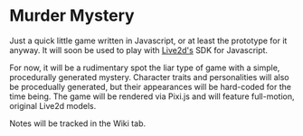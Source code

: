# Murder Mystery

Just a quick little game written in Javascript, or at least the prototype for it anyway. It will soon be used to play with <a href="http://www.live2d.com/en/">Live2d's</a> SDK for Javascript.

For now, it will be a rudimentary spot the liar type of game with a simple, procedurally generated mystery. Character traits and personalities will also be procedually generated, but their appearances will be hard-coded for the time being. The game will be rendered via Pixi.js and will feature full-motion, original Live2d models.

Notes will be tracked in the Wiki tab.
